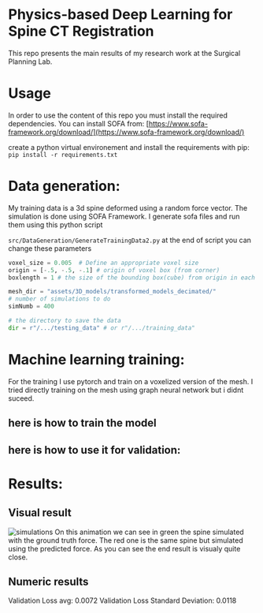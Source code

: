 # Physics-based Deep Learning for Spine CT Registration
This repo presents the main results of my research work at the Surgical Planning Lab.

# Usage
In order to use the content of this repo you must install the required dependencies.
You can install SOFA from: [https://www.sofa-framework.org/download/](https://www.sofa-framework.org/download/)

create a python virtual environement and install the requirements with pip: ```pip install -r requirements.txt```

# Data generation:
My training data is a 3d spine deformed using a random force vector.
The simulation is done using SOFA Framework.
I generate sofa files and run them using this python script

```src/DataGeneration/GenerateTrainingData2.py```
at the end of script you can change these parameters
```py
voxel_size = 0.005  # Define an appropriate voxel size
origin = [-.5, -.5, -.1] # origin of voxel box (from corner)
boxlength = 1 # the size of the bounding box(cube) from origin in each direction

mesh_dir = "assets/3D_models/transformed_models_decimated/"
# number of simulations to do
simNumb = 400

# the directory to save the data
dir = r"/.../testing_data" # or r"/.../training_data"

```



# Machine learning training:
For the training I use pytorch and train on a voxelized version of the mesh.
I tried directly training on the mesh using graph neural network but i didnt suceed.

## here is how to train the model


## here is how to use it for validation:



# Results:

## Visual result
![simulations](assets/images/simulation.gif)
On this animation we can see in green the spine simulated with the ground truth force.
The red one is the same spine but simulated using the predicted force.
As you can see the end result is visualy quite close.

## Numeric results

Validation Loss avg: 0.0072
Validation Loss Standard Deviation: 0.0118
